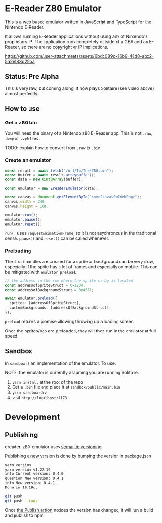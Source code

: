 # E-Reader Z80 Emulator

This is a web based emulator written in JavaScript and TypeScript for the Nintendo E-Reader.

It allows running E-Reader applications without using any of Nintendo's proprietary IP. The application runs completely outside of a GBA and an E-Reader, so there are no copyright or IP implications.

https://github.com/user-attachments/assets/6bdc089c-26b9-48d8-abc2-5a2e183d29ba

## Status: Pre Alpha

This is very raw, but coming along. It now plays Solitaire (see video above) almost perfectly.

## How to use

### Get a z80 bin

You will need the binary of a Nintendo z80 E-Reader app. This is not `.raw`, `.bmp` or `.vpk` files.

TODO: explain how to convert from `.raw` to `.bin`

### Create an emulator

```typescript
const result = await fetch("/url/To/The/Z80.bin");
const buffer = await result.arrayBuffer();
const data = new Uint8Array(buffer);

const emulator = new EreaderEmulator(data);

const canvas = document.getElementById("someCanvasOnAWebPage");
canvas.width = 240;
canvas.height = 160;

emulator.run();
emulator.pause();
emulator.reset();
```

`run()` uses `requestAnimationFrame`, so it is not asychronous in the traditional sense. `pause()` and `reset()` can be called whenever.

### Preloading

The first time tiles are created for a sprite or background can be very slow, especially if the sprite has a lot of frames and especially on mobile. This can be mitigated with `emulator.preload`.

```typescript
// the address in the rom where the sprite or bg is located
const addressofSpriteStruct = 0x1234;
const addressofBackgroundStruct = 0x4567;

await emulator.preload({
  sprites: [addressOfSpriteStruct],
  customBackgrounds: [addressOfBackgroundStruct],
});
```

`preload` returns a promise allowing throwing up a loading screen.

Once the sprites/bgs are preloaded, they will then run in the emulator at full speed.

## Sandbox

In `sandbox` is an implementation of the emulator. To use:

NOTE: the emulator is currently assuming you are running Solitaire.

1. `yarn install` at the root of the repo
2. Get a `.bin` file and place it at `sandbox/public/main.bin`
3. `yarn sandbox-dev`
4. visit `http://localhost:5173`

# Development

## Publishing

ereader-z80-emulator uses [semantic versioning](https://semver.org/)

Publishing a new version is done by bumping the version in package.json

```bash
yarn version
yarn version v1.22.19
info Current version: 0.4.0
question New version: 0.4.1
info New version: 0.4.1
Done in 16.19s.

git push
git push --tags
```

Once [the Publish action](https://github.com/city41/ereader-z80-emulator/actions/workflows/publish.yml) notices the version has changed, it will run a build and publish to npm.
